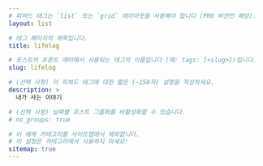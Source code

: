 ```yaml
---
# 피쳐드 태그는 `list` 또는 `grid` 레이아웃을 사용해야 합니다 (PRO 버전만 해당).
layout: list

# 태그 페이지의 제목입니다.
title: lifelog

# 포스트의 프론트 매터에서 사용되는 태그의 이름입니다 (예: tags: [<slug>])입니다.
slug: lifelog

# (선택 사항) 이 피쳐드 태그에 대한 짧은 (~150자) 설명을 작성하세요.
description: >
  내가 사는 이야기

# (선택 사항) 날짜별 포스트 그룹화를 비활성화할 수 있습니다.
# no_groups: true

# 이 예제 카테고리를 사이트맵에서 제외합니다.
# 이 설정은 카테고리에서 사용하지 마세요!
sitemap: true
---
```

